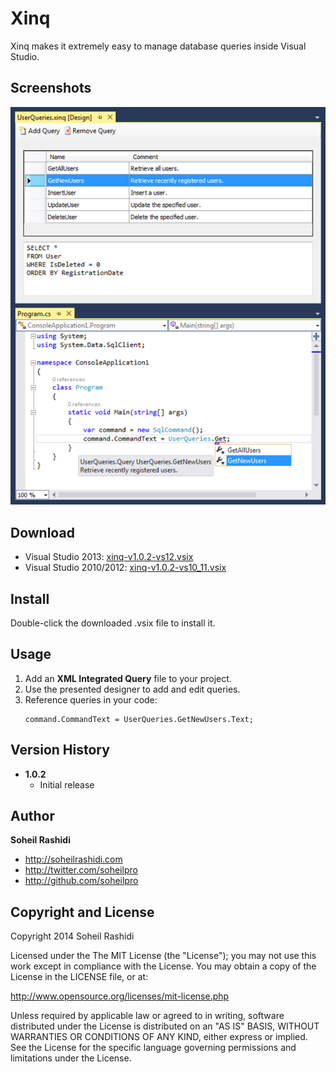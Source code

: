 # Xinq
Xinq makes it extremely easy to manage database queries inside Visual Studio.

## Screenshots
![Screenshot](Screenshot.png)

## Download

- Visual Studio 2013: [xinq-v1.0.2-vs12.vsix](https://github.com/soheilpro/Xinq/releases/download/v1.0.2-vs12/xinq-v1.0.2-vs12.vsix)
- Visual Studio 2010/2012: [xinq-v1.0.2-vs10_11.vsix](https://github.com/soheilpro/Xinq/releases/download/v1.0.2-vs10_11/xinq-v1.0.2-vs10_11.vsix)

## Install
Double-click the downloaded .vsix file to install it.

## Usage

1. Add an **XML Integrated Query** file to your project.
2. Use the presented designer to add and edit queries.
3. Reference queries in your code:
   ```
   command.CommandText = UserQueries.GetNewUsers.Text;
   ```

## Version History
+ **1.0.2**
	+ Initial release

## Author
**Soheil Rashidi**

+ http://soheilrashidi.com
+ http://twitter.com/soheilpro
+ http://github.com/soheilpro

## Copyright and License
Copyright 2014 Soheil Rashidi

Licensed under the The MIT License (the "License");
you may not use this work except in compliance with the License.
You may obtain a copy of the License in the LICENSE file, or at:

http://www.opensource.org/licenses/mit-license.php

Unless required by applicable law or agreed to in writing, software
distributed under the License is distributed on an "AS IS" BASIS,
WITHOUT WARRANTIES OR CONDITIONS OF ANY KIND, either express or implied.
See the License for the specific language governing permissions and
limitations under the License.
